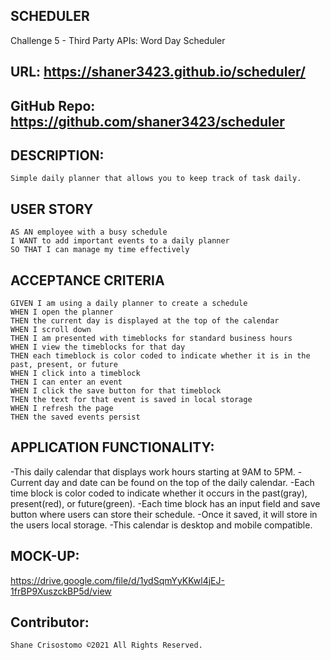 ## SCHEDULER
Challenge 5 - Third Party APIs: Word Day Scheduler


## URL: https://shaner3423.github.io/scheduler/
## GitHub Repo: https://github.com/shaner3423/scheduler

## DESCRIPTION:
```
Simple daily planner that allows you to keep track of task daily.
```

## USER STORY
```
AS AN employee with a busy schedule
I WANT to add important events to a daily planner
SO THAT I can manage my time effectively
```

## ACCEPTANCE CRITERIA
```
GIVEN I am using a daily planner to create a schedule
WHEN I open the planner
THEN the current day is displayed at the top of the calendar
WHEN I scroll down
THEN I am presented with timeblocks for standard business hours
WHEN I view the timeblocks for that day
THEN each timeblock is color coded to indicate whether it is in the past, present, or future
WHEN I click into a timeblock
THEN I can enter an event
WHEN I click the save button for that timeblock
THEN the text for that event is saved in local storage
WHEN I refresh the page
THEN the saved events persist
```

## APPLICATION FUNCTIONALITY:
-This daily calendar that displays work hours starting at 9AM to 5PM.
-Current day and date can be found on the top of the daily calendar.
-Each time block is color coded to indicate whether it occurs in the past(gray), present(red), or future(green).
-Each time block has an input field and save button where users can store their schedule.
-Once it saved, it will store in the users local storage.
-This calendar is desktop and mobile compatible.




## MOCK-UP:
https://drive.google.com/file/d/1ydSqmYyKKwl4jEJ-1frBP9XuszckBP5d/view

## Contributor:
```
Shane Crisostomo ©2021 All Rights Reserved.
```

